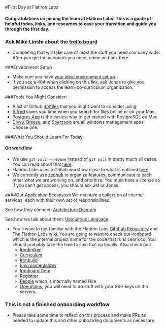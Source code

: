 #First Day at Flatiron Labs

#### Congratulations on joining the team at Flatiron Labs! This is a guide of helpful todos, links, and resources to ease your transition and guide you through the first day.

### Ask Mike Linshi about the [trello board](https://trello.com/b/ufYkaydb/onboarding)
- Completing that will take care of most the stuff you need company wide. After you get the accounts you need, come on back here.

###Environment Setup
- Make sure you have [your ideal environment set up](https://github.com/learn-co-curriculum/ruby-environment-setup).
- If you see a 404 when clicking on this link, ask Jonas to give you permission to access the learn-co-curriculum organization.

###Tools You Might Consider:
- A list of Github [dotfiles](http://dotfiles.github.io/) that you might want to consider using.
- [Alfred](http://www.alfredapp.com/) saves you time when you search for files online or on your Mac.
- [Postgres App](http://postgresapp.com/) is the easiest way to get started with PostgreSQL on Mac.
- [Divvy](https://mizage.com/divvy/), [Breeze](https://itunes.apple.com/us/app/breeze/id414857071?mt=12), and [Spectacle](http://spectacleapp.com/) are all windows management apps. Choose one.


###What You Should Learn For Today:

#### Git workflow

- We use `git pull --rebase` instead of `git pull` in pretty much all cases. You can read about that [here](http://flatiron-labs.tumblr.com/post/80179930200/git-pull-rebase-vs-git-pull).
- Flatiron Labs uses a Github workflow close to what is outlined [here](https://www.atlassian.com/git/tutorials/merging-vs-rebasing/the-golden-rule-of-rebasing).
- We currently use [zenhub](https://www.zenhub.io/) to organize features, communicate to each other what we are working on, and prioritize. You must have a license so if you can't get access, you should ask JM or Jonas.

####Our Application Ecosystem
We maintain a collection of internal services, each with their own set of responsibilities.

See how they connect:
[Architecture Diagram](https://docs.google.com/a/flatironschool.com/drawings/d/190OqUTvrVonbboOfADVcHjS26quR-Ur9Rg3biI1tlRc/edit)

See how we talk about them:
[Ubiquitous Language](https://docs.google.com/a/flatironschool.com/document/d/1fgFQ7gn-a8YpKnPO2ztJV36uJ3IeEYck9Jlokw8lujY/edit?usp=sharing)

- You'll want to get familiar with the Flatiron Labs [Githhub Repository](https://github.com/flatiron-labs) and The Flatiron Labs [wiki](https://github.com/flatiron-labs/wiki). You are going to want to check out [Ironboard](https://github.com/flatiron-labs/ironboard) which is the internal project name for the code that runs Learn.co. You should probably take the time to spin that up locally. Also check out:
  - [Ironbroker](https://github.com/flatiron-labs/iron-broker)
  - [Curriculum](https://github.com/flatiron-labs/lms-curriculum-app)
  - [Ironbuild](https://github.com/flatiron-school/iron-build-manager)
  - [Environmentalizer](https://github.com/flatiron-school/environmentalizer)
  - [Ironboard Gem](https://github.com/flatiron-labs/ironboard-gem)
  - [Registrar](https://github.com/flatiron-labs/registrar)
  - [People](https://github.com/flatiron-labs/hire-crm) which is internally named Hire
  - [Operations](https://github.com/flatiron-labs/operations), you will need to do stuff with your SSH keys on the servers.

### This is not a finished onboarding workflow

  - Please take some time to reflect on this process and make PRs as needed to update this and other onboarding documents as necessary. 
